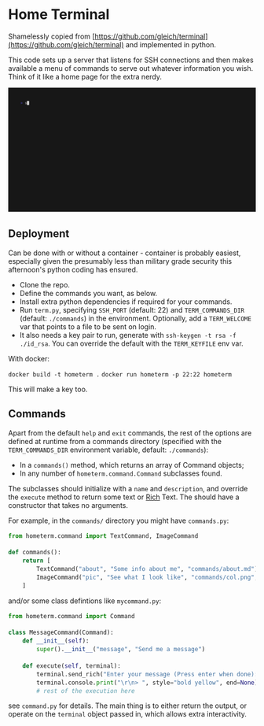 # Home Terminal

Shamelessly copied from [https://github.com/gleich/terminal](https://github.com/gleich/terminal) and implemented in python.

This code sets up a server that listens for SSH connections and then makes available a menu of commands to serve out whatever information you wish. Think of it like a home page for the extra nerdy.

![example](docs/demo.gif)

## Deployment

Can be done with or without a container - container is probably easiest, especially given the presumably less than military grade security this afternoon's python coding has ensured.

- Clone the repo.
- Define the commands you want, as below.
- Install extra python dependencies if required for your commands.
- Run `term.py`, specifying `SSH_PORT` (default: 22) and `TERM_COMMANDS_DIR` (default: `./commands`) in the environment. Optionally, add a `TERM_WELCOME` var that points to a file to be sent on login.
- It also needs a key pair to run, generate with `ssh-keygen -t rsa -f ./id_rsa`. You can override the default with the `TERM_KEYFILE` env var.

With docker:

`docker build -t hometerm .`
`docker run hometerm -p 22:22 hometerm`

This will make a key too.

## Commands

Apart from the default `help` and `exit` commands, the rest of the options are defined at runtime from a commands directory (specified with the `TERM_COMMANDS_DIR` environment variable, default: `./commands`):

- In a `commands()` method, which returns an array of Command objects;
- In any number of `hometerm.command.Command` subclasses found.

The subclasses should initialize with a `name` and `description`, and override the `execute` method to return some text or [Rich](https://github.com/Textualize/rich) Text. The should have a constructor that takes no arguments.

For example, in the `commands/` directory you might have `commands.py`:
```python
from hometerm.command import TextCommand, ImageCommand

def commands():
    return [
        TextCommand("about", "Some info about me", "commands/about.md"),
        ImageCommand("pic", "See what I look like", "commands/col.png", size=[42, 64]),
    ]
```

and/or some class defintions like `mycommand.py`:

```python
from hometerm.command import Command

class MessageCommand(Command):
    def __init__(self):
        super().__init__("message", "Send me a message")

    def execute(self, terminal):
        terminal.send_rich("Enter your message (Press enter when done):")
        terminal.console.print("\r\n> ", style="bold yellow", end=None)
        # rest of the execution here 
```

see `command.py` for details. The main thing is to either return the output, or operate on the `terminal` object passed in, which allows extra interactivity.
